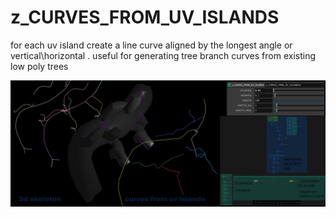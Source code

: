 # z_CURVES_FROM_UV_ISLANDS

for each uv island create a line curve aligned by the longest angle or vertical\horizontal . useful for generating tree branch curves from existing low poly trees

![z_CURVES_FROM_UV_ISLANDS](https://raw.githubusercontent.com/CorvaeOboro/zenv/master/hip/z_CURVES_FROM_UV_ISLANDS/z_CURVES_FROM_UV_ISLANDS.jpg?raw=true "z_CURVES_FROM_UV_ISLANDS")